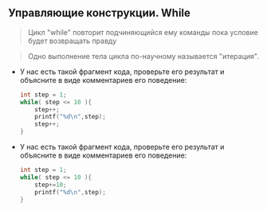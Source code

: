 ## Управляющие конструкции. While

> Цикл "while" повторит подчиняющийся ему команды пока условие будет возвращать правду

> Одно выполнение тела цикла по-научному называется "итерация". 


* У нас есть такой фрагмент кода, проверьте его результат и объясните в виде комментариев его поведение:
 
    ```c
    int step = 1;
    while( step <= 10 ){
        step++;
        printf("%d\n",step);
        step++;
    }
    ```

* У нас есть такой фрагмент кода, проверьте его результат и объясните в виде комментариев его поведение:
 
    ```c
    int step = 1;
    while( step <= 10 ){
        step+=10;
        printf("%d\n",step);
    }
    ```

